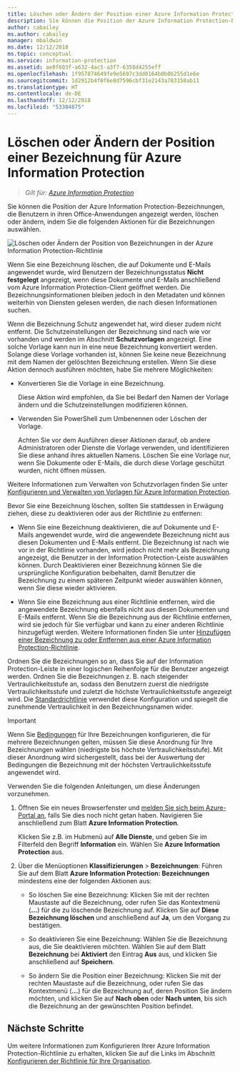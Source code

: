 ```yaml
---
title: Löschen oder Ändern der Position einer Azure Information Protection-Bezeichnung – AIP
description: Sie können die Position der Azure Information Protection-Bezeichnungen, die Benutzern angezeigt werden, löschen oder ändern.
author: cabailey
ms.author: cabailey
manager: mbaldwin
ms.date: 12/12/2018
ms.topic: conceptual
ms.service: information-protection
ms.assetid: ae0f603f-a632-4ac5-a3f7-6358d4255eff
ms.openlocfilehash: 1f957874649fe9e5697c3dd0164b0b0b255d1e6e
ms.sourcegitcommit: 1d2912b4f0f6e8d7596cbf31e2143a783158ab11
ms.translationtype: HT
ms.contentlocale: de-DE
ms.lasthandoff: 12/12/2018
ms.locfileid: "53304875"
---
```

# <a name="how-to-delete-or-reorder-a-label-for-azure-information-protection"></a>Löschen oder Ändern der Position einer Bezeichnung für Azure Information Protection

>*Gilt für: [Azure Information Protection](https://azure.microsoft.com/pricing/details/information-protection)*

Sie können die Position der Azure Information Protection-Bezeichnungen, die Benutzern in ihren Office-Anwendungen angezeigt werden, löschen oder ändern, indem Sie die folgenden Aktionen für die Bezeichnungen auswählen.

![Löschen oder Ändern der Position von Bezeichnungen in der Azure Information Protection-Richtlinie](./media/info-protect-contextmenu.png)

Wenn Sie eine Bezeichnung löschen, die auf Dokumente und E-Mails angewendet wurde, wird Benutzern der Bezeichnungsstatus **Nicht festgelegt** angezeigt, wenn diese Dokumente und E-Mails anschließend vom Azure Information Protection-Client geöffnet werden. Die Bezeichnungsinformationen bleiben jedoch in den Metadaten und können weiterhin von Diensten gelesen werden, die nach diesen Informationen suchen.

Wenn die Bezeichnung Schutz angewendet hat, wird dieser zudem nicht entfernt. Die Schutzeinstellungen der Bezeichnung sind nach wie vor vorhanden und werden im Abschnitt **Schutzvorlagen** angezeigt. Eine solche Vorlage kann nun in eine neue Bezeichnung konvertiert werden. Solange diese Vorlage vorhanden ist, können Sie keine neue Bezeichnung mit dem Namen der gelöschten Bezeichnung erstellen. Wenn Sie diese Aktion dennoch ausführen möchten, habe Sie mehrere Möglichkeiten:

- Konvertieren Sie die Vorlage in eine Bezeichnung. 
    
    Diese Aktion wird empfohlen, da Sie bei Bedarf den Namen der Vorlage ändern und die Schutzeinstellungen modifizieren können.

- Verwenden Sie PowerShell zum Umbenennen oder Löschen der Vorlage.
    
    Achten Sie vor dem Ausführen dieser Aktionen darauf, ob andere Administratoren oder Dienste die Vorlage verwenden, und identifizieren Sie diese anhand ihres aktuellen Namens. Löschen Sie eine Vorlage nur, wenn Sie Dokumente oder E-Mails, die durch diese Vorlage geschützt wurden, nicht öffnen müssen.

Weitere Informationen zum Verwalten von Schutzvorlagen finden Sie unter [Konfigurieren und Verwalten von Vorlagen für Azure Information Protection](configure-policy-templates.md).

Bevor Sie eine Bezeichnung löschen, sollten Sie stattdessen in Erwägung ziehen, diese zu deaktivieren oder aus der Richtlinie zu entfernen:
    
- Wenn Sie eine Bezeichnung deaktivieren, die auf Dokumente und E-Mails angewendet wurde, wird die angewendete Bezeichnung nicht aus diesen Dokumenten und E-Mails entfernt. Die Bezeichnung ist nach wie vor in der Richtlinie vorhanden, wird jedoch nicht mehr als Bezeichnung angezeigt, die Benutzer in der Information Protection-Leiste auswählen können. Durch Deaktivieren einer Bezeichnung können Sie die ursprüngliche Konfiguration beibehalten, damit Benutzer die Bezeichnung zu einem späteren Zeitpunkt wieder auswählen können, wenn Sie diese wieder aktivieren.

- Wenn Sie eine Bezeichnung aus einer Richtlinie entfernen, wird die angewendete Bezeichnung ebenfalls nicht aus diesen Dokumenten und E-Mails entfernt. Wenn Sie die Bezeichnung aus der Richtlinie entfernen, wird sie jedoch für Sie verfügbar und kann zu einer anderen Richtlinie hinzugefügt werden. Weitere Informationen finden Sie unter [Hinzufügen einer Bezeichnung zu oder Entfernen aus einer Azure Information Protection-Richtlinie](configure-policy-add-remove-label.md).

Ordnen Sie die Bezeichnungen so an, dass Sie auf der Information Protection-Leiste in einer logischen Reihenfolge für die Benutzer angezeigt werden. Ordnen Sie die Bezeichnungen z. B. nach steigender Vertraulichkeitsstufe an, sodass den Benutzern zuerst die niedrigste Vertraulichkeitsstufe und zuletzt die höchste Vertraulichkeitsstufe angezeigt wird. Die [Standardrichtlinie](configure-policy-default.md) verwendet diese Konfiguration und spiegelt die zunehmende Vertraulichkeit in den Bezeichnungsnamen wider.

> [!IMPORTANT]
>Wenn Sie [Bedingungen](configure-policy-classification.md) für Ihre Bezeichnungen konfigurieren, die für mehrere Bezeichnungen gelten, müssen Sie diese Anordnung für Ihre Bezeichnungen wählen (niedrigste bis höchste Vertraulichkeitsstufe). Mit dieser Anordnung wird sichergestellt, dass bei der Auswertung der Bedingungen die Bezeichnung mit der höchsten Vertraulichkeitsstufe angewendet wird.


Verwenden Sie die folgenden Anleitungen, um diese Änderungen vorzunehmen.

1. Öffnen Sie ein neues Browserfenster und [melden Sie sich beim Azure-Portal an](configure-policy.md#signing-in-to-the-azure-portal), falls Sie dies noch nicht getan haben. Navigieren Sie anschließend zum Blatt **Azure Information Protection**. 
    
    Klicken Sie z.B. im Hubmenü auf **Alle Dienste**, und geben Sie im Filterfeld den Begriff **Information** ein. Wählen Sie **Azure Information Protection** aus.

2. Über die Menüoptionen **Klassifizierungen** > **Bezeichnungen**: Führen Sie auf dem Blatt **Azure Information Protection: Bezeichnungen** mindestens eine der folgenden Aktionen aus: 

    - So löschen Sie eine Bezeichnung: Klicken Sie mit der rechten Maustaste auf die Bezeichnung, oder rufen Sie das Kontextmenü (**...**) für die zu löschende Bezeichnung auf. Klicken Sie auf **Diese Bezeichnung löschen** und anschließend auf **Ja**, um den Vorgang zu bestätigen. 

    - So deaktivieren Sie eine Bezeichnung: Wählen Sie die Bezeichnung aus, die Sie deaktivieren möchten. Wählen Sie auf dem Blatt **Bezeichnung** bei **Aktiviert** den Eintrag **Aus** aus, und klicken Sie anschließend auf **Speichern**.

    - So ändern Sie die Position einer Bezeichnung: Klicken Sie mit der rechten Maustaste auf die Bezeichnung, oder rufen Sie das Kontextmenü (**...**) für die Bezeichnung auf, deren Position Sie ändern möchten, und klicken Sie auf **Nach oben** oder **Nach unten**, bis sich die Bezeichnung an der gewünschten Position befindet.  

## <a name="next-steps"></a>Nächste Schritte

Um weitere Informationen zum Konfigurieren Ihrer Azure Information Protection-Richtlinie zu erhalten, klicken Sie auf die Links im Abschnitt [Konfigurieren der Richtlinie für Ihre Organisation](configure-policy.md#configuring-your-organizations-policy).  



